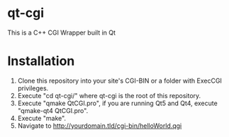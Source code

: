 qt-cgi
======

This is a C++ CGI Wrapper built in Qt

Installation
============
1.  Clone this repository into your site's CGI-BIN or a folder with ExecCGI privileges.
2.  Execute "cd qt-cgi/" where qt-cgi is the root of this repository.
3.  Execute "qmake QtCGI.pro", if you are running Qt5 and Qt4, execute "qmake-qt4 QtCGI.pro".
4.  Execute "make".
5.  Navigate to http://yourdomain.tld/cgi-bin/helloWorld.qgi
